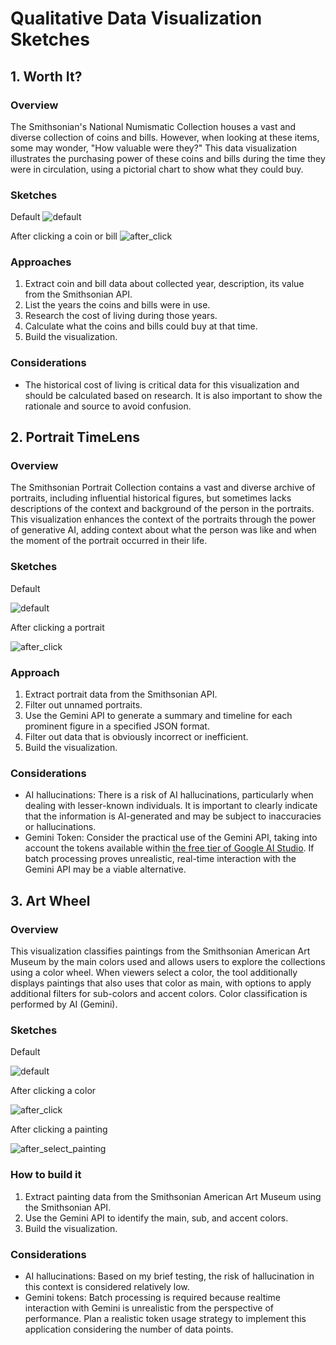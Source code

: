 # Qualitative Data Visualization Sketches
## 1. Worth It?

### Overview
The Smithsonian's National Numismatic Collection houses a vast and diverse collection of coins and bills. However, when looking at these items, some may wonder, "How valuable were they?" This data visualization illustrates the purchasing power of these coins and bills during the time they were in circulation, using a pictorial chart to show what they could buy.

### Sketches

Default
![default](https://github.com/takumanken/major-studio-1-code/blob/main/qualitative_data/sketch/image/worth_it_1.jpg)

After clicking a coin or bill
![after_click](https://github.com/takumanken/major-studio-1-code/blob/main/qualitative_data/sketch/image/worth_it_2.jpg)

### Approaches
1. Extract coin and bill data about collected year, description, its value from the Smithsonian API.
2. List the years the coins and bills were in use.
3. Research the cost of living during those years.
4. Calculate what the coins and bills could buy at that time.
5. Build the visualization.

### Considerations
- The historical cost of living is critical data for this visualization and should be calculated based on research. It is also important to show the rationale and source to avoid confusion.


## 2. Portrait TimeLens

### Overview
The Smithsonian Portrait Collection contains a vast and diverse archive of portraits, including influential historical figures, but sometimes lacks descriptions of the context and background of the person in the portraits. This visualization enhances the context of the portraits through the power of generative AI, adding context about what the person was like and when the moment of the portrait occurred in their life.

### Sketches

Default

![default](https://github.com/takumanken/major-studio-1-code/blob/main/qualitative_data/sketch/image/timelens_1.jpg)

After clicking a portrait

![after_click](https://github.com/takumanken/major-studio-1-code/blob/main/qualitative_data/sketch/image/timelens_2.jpg)

### Approach
1. Extract portrait data from the Smithsonian API.
2. Filter out unnamed portraits.
3. Use the Gemini API to generate a summary and timeline for each prominent figure in a specified JSON format.
4. Filter out data that is obviously incorrect or inefficient.
5. Build the visualization.

### Considerations
- AI hallucinations: There is a risk of AI hallucinations, particularly when dealing with lesser-known individuals. It is important to clearly indicate that the information is AI-generated and may be subject to inaccuracies or hallucinations.
- Gemini Token: Consider the practical use of the Gemini API, taking into account the tokens available within [the free tier of Google AI Studio](https://ai.google.dev/pricing). If batch processing proves unrealistic, real-time interaction with the Gemini API may be a viable alternative.

## 3. Art Wheel

### Overview
This visualization classifies paintings from the Smithsonian American Art Museum by the main colors used and allows users to explore the collections using a color wheel. When viewers select a color, the tool additionally displays paintings that also uses that color as main, with options to apply additional filters for sub-colors and accent colors. Color classification is performed by AI (Gemini).

### Sketches

Default

![default](https://github.com/takumanken/major-studio-1-code/blob/main/qualitative_data/sketch/image/art_wheel_1.jpg)

After clicking a color

![after_click](https://github.com/takumanken/major-studio-1-code/blob/main/qualitative_data/sketch/image/art_wheel_2.jpg)

After clicking a painting

![after_select_painting](https://github.com/takumanken/major-studio-1-code/blob/main/qualitative_data/sketch/image/art_wheel_3.jpg)


### How to build it
1. Extract painting data from the Smithsonian American Art Museum using the Smithsonian API.
2. Use the Gemini API to identify the main, sub, and accent colors.
3. Build the visualization.

### Considerations
- AI hallucinations: Based on my brief testing, the risk of hallucination in this context is considered relatively low.
- Gemini tokens: Batch processing is required because realtime interaction with Gemini is unrealistic from the perspective of performance. Plan a realistic token usage strategy to implement this application considering the number of data points.